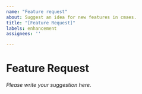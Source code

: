 ```yaml
---
name: "Feature request"
about: Suggest an idea for new features in cmaes.
title: "[Feature Request]"
labels: enhancement
assignees: ''

---
```


# Feature Request

*Please write your suggestion here.*

